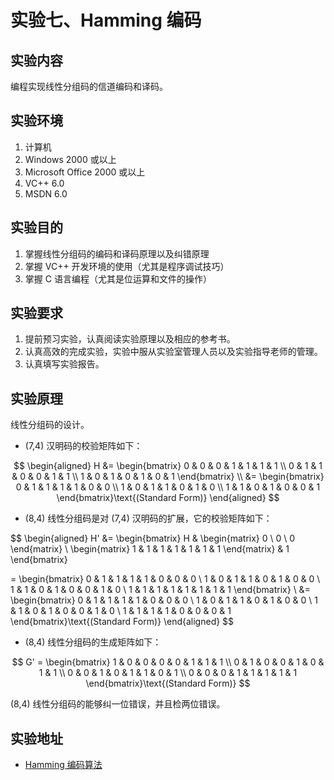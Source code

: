# 实验七、Hamming 编码

## 实验内容

编程实现线性分组码的信道编码和译码。

## 实验环境

1. 计算机
2. Windows 2000 或以上
3. Microsoft Office 2000 或以上
4. VC++ 6.0
5. MSDN 6.0

## 实验目的

1. 掌握线性分组码的编码和译码原理以及纠错原理
2. 掌握 VC++ 开发环境的使用（尤其是程序调试技巧）
3. 掌握 C 语言编程（尤其是位运算和文件的操作）

## 实验要求

1. 提前预习实验，认真阅读实验原理以及相应的参考书。
2. 认真高效的完成实验，实验中服从实验室管理人员以及实验指导老师的管理。
3. 认真填写实验报告。

## 实验原理

线性分组码的设计。

- (7,4) 汉明码的校验矩阵如下：
  
$$
\begin{aligned}
H &= \begin{bmatrix}
0 & 0 & 0 & 1 & 1 & 1 & 1 \\
0 & 1 & 1 & 0 & 0 & 1 & 1 \\
1 & 0 & 1 & 0 & 1 & 0 & 1
\end{bmatrix} \\
&= \begin{bmatrix}
0 & 1 & 1 & 1 & 1 & 0 & 0 \\
1 & 0 & 1 & 1 & 0 & 1 & 0 \\
1 & 1 & 0 & 1 & 0 & 0 & 1
\end{bmatrix}\text{(Standard Form)}
\end{aligned}
$$

- (8,4) 线性分组码是对 (7,4) 汉明码的扩展，它的校验矩阵如下：

$$
\begin{aligned}
H' &= \begin{bmatrix}
H & \begin{matrix}
0 \\
0 \\
0
\end{matrix}  \\
\begin{matrix} 1 & 1 & 1 & 1 & 1 & 1 & 1 \end{matrix}  & 1
\end{bmatrix}

= \begin{bmatrix}
0 & 1 & 1 & 1 & 1 & 0 & 0 & 0 \\
1 & 0 & 1 & 1 & 0 & 1 & 0 & 0 \\
1 & 1 & 0 & 1 & 0 & 0 & 1 & 0 \\
1 & 1 & 1 & 1 & 1 & 1 & 1 & 1
\end{bmatrix} \\
&= \begin{bmatrix}
0 & 1 & 1 & 1 & 1 & 0 & 0 & 0 \\
1 & 0 & 1 & 1 & 0 & 1 & 0 & 0 \\
1 & 1 & 0 & 1 & 0 & 0 & 1 & 0 \\
1 & 1 & 1 & 1 & 0 & 0 & 0 & 1
\end{bmatrix}\text{(Standard Form)}
\end{aligned}
$$

 - (8,4) 线性分组码的生成矩阵如下：
    
$$
G' = \begin{bmatrix}
1 & 0 & 0 & 0 & 0 & 1 & 1 & 1 \\
0 & 1 & 0 & 0 & 1 & 0 & 1 & 1 \\
0 & 0 & 1 & 0 & 1 & 1 & 0 & 1 \\
0 & 0 & 0 & 1 & 1 & 1 & 1 & 1
\end{bmatrix}\text{(Standard Form)}
$$

(8,4) 线性分组码的能够纠一位错误，并且检两位错误。

## 实验地址

- [Hamming 编码算法](https://info-lab.wangding.in/labs/lab07.html)
